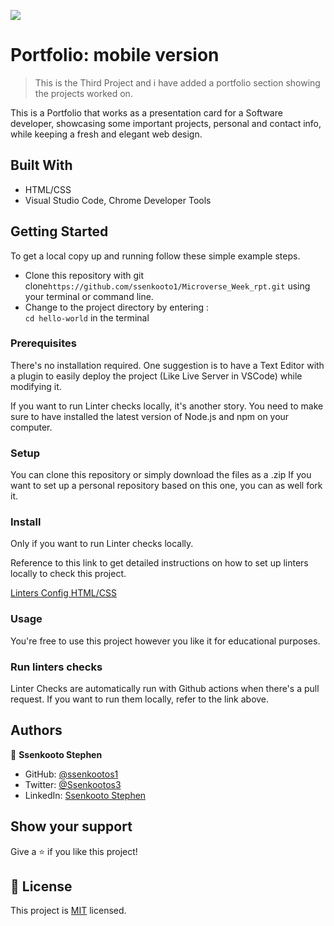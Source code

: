 ![](https://img.shields.io/badge/Microverse-blueviolet)

# Portfolio: mobile version

> This is the Third Project and i have added a portfolio section showing the projects worked on. 


This is a Portfolio that works as a presentation card for a Software developer, showcasing some important projects, personal and contact info, while keeping a fresh and elegant web design. 

## Built With

- HTML/CSS
- Visual Studio Code, Chrome Developer Tools


## Getting Started

To get a local copy up and running follow these simple example steps.

- Clone this repository with git clone```https://github.com/ssenkooto1/Microverse_Week_rpt.git``` using your terminal or command line.
- Change to the project directory by entering : <br>
```cd hello-world``` in the terminal

### Prerequisites
There's no installation required.  One suggestion is to have a Text Editor with a plugin to easily deploy the project (Like Live Server in VSCode) while modifying it.

If you want to run Linter checks locally, it's another story. You need to make sure to have installed the latest version of Node.js and npm on your computer.

### Setup
You can clone this repository or simply download the files as a .zip
If you want to set up a personal repository based on this one, you can as well fork it.

### Install
Only if you want to run Linter checks locally.

Reference to this link to get detailed instructions on how to set up linters locally to check this project.

[Linters Config HTML/CSS](https://github.com/microverseinc/linters-config/tree/master/html-css-js)

### Usage
You're free to use this project however you like it for educational purposes.

### Run linters checks
Linter Checks are automatically run with Github actions when there's a pull request. If you want to run them locally, refer to the link above. 

## Authors

👤 **Ssenkooto Stephen**

- GitHub: [@ssenkootos1](https://github.com/ssenkooto1)
- Twitter: [@Ssenkootos3](https://twitter.com/SsenkootoSteph1)
- LinkedIn: [Ssenkooto Stephen](www.linkedin.com/in/stephen-ssenkooto-00a036b1)


## Show your support

Give a ⭐️ if you like this project!

## 📝 License

This project is [MIT](./MIT.md) licensed.

